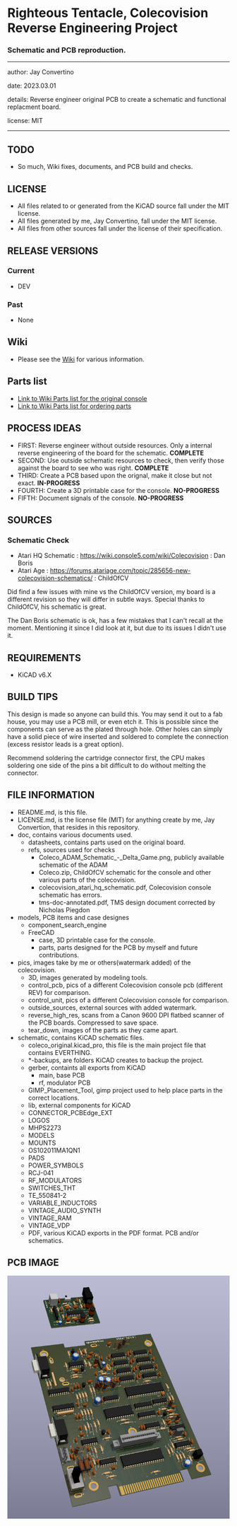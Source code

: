 # Righteous Tentacle, Colecovision Reverse Engineering Project
### Schematic and PCB reproduction.

---

  author: Jay Convertino

  date: 2023.03.01

  details: Reverse engineer original PCB to create a schematic and functional replacment board.

  license: MIT

---

## TODO
  - So much, Wiki fixes, documents, and PCB build and checks.

## LICENSE
  - All files related to or generated from the KiCAD source fall under the MIT license.
  - All files generated by me, Jay Convertino, fall under the MIT license.
  - All files from other sources fall under the license of their specification.

## RELEASE VERSIONS
### Current
  - DEV

### Past
  - None

## Wiki
  - Please see the [Wiki](../../wiki) for various information.

## Parts list
  - [Link to Wiki Parts list for the original console](../../wiki/Detailed-Part-Listing-For-Original)
  - [Link to Wiki Parts list for ordering parts](../../wiki/Detailed-Part-Listing-For-Orders)

## PROCESS IDEAS
  - FIRST: Reverse engineer without outside resources. Only a internal reverse engineering of the board for the schematic. **COMPLETE**
  - SECOND: Use outside schematic resources to check, then verify those against the board to see who was right. **COMPLETE**
  - THIRD: Create a PCB based upon the orignal, make it close but not exact. **IN-PROGRESS**
  - FOURTH: Create a 3D printable case for the console. **NO-PROGRESS**
  - FIFTH: Document signals of the console. **NO-PROGRESS**

## SOURCES
### Schematic Check
  - Atari HQ Schematic : https://wiki.console5.com/wiki/Colecovision : Dan Boris
  - Atari Age : https://forums.atariage.com/topic/285656-new-colecovision-schematics/ : ChildOfCV

  Did find a few issues with mine vs the ChildOfCV version, my board is a different revision so they will differ in subtle ways.
  Special thanks to ChildOfCV, his schematic is great.

  The Dan Boris schematic is ok, has a few mistakes that I can't recall at the moment. Mentioning it since I did look at it, but
  due to its issues I didn't use it.

## REQUIREMENTS
  - KiCAD v6.X

## BUILD TIPS
  This design is made so anyone can build this. You may send it out to a fab house, you may use a PCB mill, or even etch it.
  This is possible since the components can serve as the plated through hole. Other holes can simply have a solid piece of
  wire inserted and soldered to complete the connection (excess resistor leads is a great option).

  Recommend soldering the cartridge connector first, the CPU makes soldering one side of the pins a bit difficult to do
  without melting the connector.

## FILE INFORMATION
  - README.md, is this file.
  - LICENSE.md, is the license file (MIT) for anything create by me, Jay Convertion, that resides in this repository.
  - doc, contains various documents used.
    - datasheets, contains parts used on the original board.
    - refs, sources used for checks
      - Coleco_ADAM_Schematic_-_Delta_Game.png, publicly available schematic of the ADAM
      - Coleco.zip, ChildOfCV schematic for the console and other various parts of the colecovision.
      - colecovision_atari_hq_schematic.pdf, Colecovision console schematic has errors.
      - tms-doc-annotated.pdf, TMS design document corrected by Nicholas Piegdon
  - models, PCB items and case designes
    - component_search_engine
    - FreeCAD
      - case, 3D printable case for the console.
      - parts, parts designed for the PCB by myself and future contributions.
  - pics, images take by me or others(watermark added) of the colecovision.
    - 3D, images generated by modeling tools.
    - control_pcb, pics of a different Colecovision console pcb (different REV) for comparison.
    - control_unit, pics of a different Colecovision console for comparison.
    - outside_sources, external sources with added watermark.
    - reverse_high_res, scans from a Canon 9600 DPI flatbed scanner of the PCB boards. Compressed to save space.
    - tear_down, images of the parts as they came apart.
  - schematic, contains KiCAD schematic files.
    - coleco_original.kicad_pro, this file is the main project file that contains EVERTHING.
    - *-backups, are folders KiCAD creates to backup the project.
    - gerber, containts all exports from KiCAD
      - main, base PCB
      - rf, modulator PCB
    - GIMP_Placement_Tool, gimp project used to help place parts in the correct locations.
    - lib, external components for KiCAD
     - CONNECTOR_PCBEdge_EXT
     - LOGOS
     - MHPS2273
     - MODELS
     - MOUNTS
     - OS102011MA1QN1
     - PADS
     - POWER_SYMBOLS
     - RCJ-041
     - RF_MODULATORS
     - SWITCHES_THT
     - TE_550841-2
     - VARIABLE_INDUCTORS
     - VINTAGE_AUDIO_SYNTH
     - VINTAGE_RAM
     - VINTAGE_VDP
    - PDF, various KiCAD exports in the PDF format. PCB and/or schematics.

## PCB IMAGE

![pcb_3D_img](pics/3D/coleco_original_both.png)
